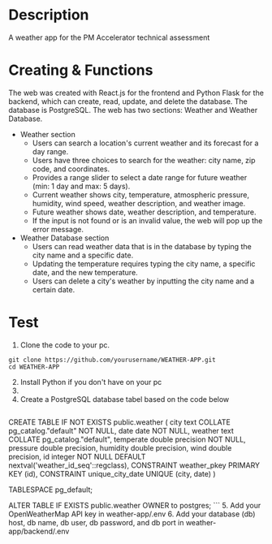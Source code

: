 # Description
A weather app for the PM Accelerator technical assessment

# Creating & Functions
The web was created with React.js for the frontend and Python Flask for the backend, which can create, read, update, and delete the database. The database is PostgreSQL.
The web has two sections: Weather and Weather Database.
- Weather section
  - Users can search a location's current weather and its forecast for a day range.
  - Users have three choices to search for the weather: city name, zip code, and coordinates.
  - Provides a range slider to select a date range for future weather (min: 1 day and max: 5 days).
  - Current weather shows city, temperature, atmospheric pressure, humidity, wind speed, weather description, and weather image.
  - Future weather shows date, weather description, and temperature.
  - If the input is not found or is an invalid value, the web will pop up the error message.
- Weather Database section
  - Users can read weather data that is in the database by typing the city name and a specific date.
  - Updating the temperature requires typing the city name, a specific date, and the new temperature.
  - Users can delete a city's weather by inputting the city name and a certain date.

 # Test
 1. Clone the code to your pc.
  ```
git clone https://github.com/yourusername/WEATHER-APP.git
cd WEATHER-APP
  ```
 2. Install Python if you don't have on your pc
 3. 
 4. Create a PostgreSQL database tabel based on the code below
    ```
CREATE TABLE IF NOT EXISTS public.weather
(
    city text COLLATE pg_catalog."default" NOT NULL,
    date date NOT NULL,
    weather text COLLATE pg_catalog."default",
    temperate double precision NOT NULL,
    pressure double precision,
    humidity double precision,
    wind double precision,
    id integer NOT NULL DEFAULT nextval('weather_id_seq'::regclass),
    CONSTRAINT weather_pkey PRIMARY KEY (id),
    CONSTRAINT unique_city_date UNIQUE (city, date)
)

TABLESPACE pg_default;

ALTER TABLE IF EXISTS public.weather
    OWNER to postgres;
    ```
 5. Add your OpenWeatherMap API key in weather-app/.env
 6. Add your database (db) host, db name, db user, db password, and db port in weather-app/backend/.env
